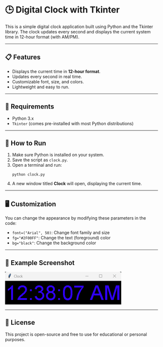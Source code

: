<h1>🕒 Digital Clock with Tkinter</h1>

<p>This is a simple digital clock application built using Python and the Tkinter library. The clock updates every second and displays the current system time in 12-hour format (with AM/PM).</p>

<hr />

<h2>📋 Features</h2>
<ul>
  <li>Displays the current time in <strong>12-hour format</strong>.</li>
  <li>Updates every second in real time.</li>
  <li>Customizable font, size, and colors.</li>
  <li>Lightweight and easy to run.</li>
</ul>

<hr />

<h2>🧰 Requirements</h2>
<ul>
  <li>Python 3.x</li>
  <li><code>Tkinter</code> (comes pre-installed with most Python distributions)</li>
</ul>

<hr />

<h2>🚀 How to Run</h2>
<ol>
  <li>Make sure Python is installed on your system.</li>
  <li>Save the script as <code>clock.py</code>.</li>
  <li>Open a terminal and run:
    <pre><code>python clock.py</code></pre>
  </li>
  <li>A new window titled <strong>Clock</strong> will open, displaying the current time.</li>
</ol>

<hr />

<h2>🖥️ Customization</h2>
<p>You can change the appearance by modifying these parameters in the code:</p>
<ul>
  <li><code>font=("Arial", 50)</code>: Change font family and size</li>
  <li><code>fg="#2F00FF"</code>: Change the text (foreground) color</li>
  <li><code>bg="black"</code>: Change the background color</li>
</ul>

<hr />

<h2>📎 Example Screenshot</h2>
<p><img src="https://github.com/ContactAlexey/Clock/blob/ce5f7cffd0f88cc3b5e443078105631827c40c9d/Clock.png"></p>

---

<h2>📄 License</h2>
<p>This project is open-source and free to use for educational or personal purposes.</p>
